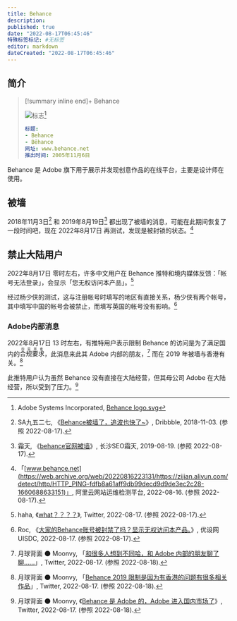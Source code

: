 ```yaml
---
title: Behance
description:
published: true
date: "2022-08-17T06:45:46"
特殊标签标记: #无标签
editor: markdown
dateCreated: "2022-08-17T06:45:46"
---
```


## 简介

> [!summary inline end]+ Behance
>
> ![标志](https://s3.tebi.io/ggame/company/Adobe/Behance/Behance_logo.svg)[^logo]
>
> ```yaml
> 标题:
> - Behance
> - Bēhance
> 网址: www.behance.net
> 推出时间: 2005年11月6日
> ```

[^logo]: Adobe Systems Incorporated, [Behance logo.svg](https://commons.wikimedia.org/wiki/File:Behance_logo.svg)

Behance 是 Adobe 旗下用于展示并发现创意作品的在线平台，主要是设计师在使用。

## 被墙

2018年11月3日[^5492644] 和 2019年8月19日[^bowb] 都出现了被墙的消息，可能在此期间恢复了一段时间吧，现在 2022年8月17日 再测试，发现是被封锁的状态。[^al_d1]

[^5492644]: SA九五二七, 《[Behance被墙了，追波也快了~](https://web.archive.org/web/20220816225344/https://dribbble.com/shots/5492644-Behance)》, Dribbble, 2018-11-03. (参照 2022-08-17).

[^bowb]: 霜天, 《[behance官网被墙](https://web.archive.org/web/20210303205725/https://i5seo.com/behance-official-website-blocked.html)》, 长沙SEO霜天, 2019-08-19. (参照 2022-08-17).

[^al_d1]: 「[www.behance.net](https://web.archive.org/web/20220816223131/https://zijian.aliyun.com/detect/http/HTTP_PING-fdfb8a61aff9db99decd9d9de3ec2c28-1660688633151)」, 阿里云网站运维检测平台, 2022-08-16. (参照 2022-08-17).

## 禁止大陆用户

2022年8月17日 零时左右，许多中文用户在 Behance 推特和境内媒体反馈：「帐号无法登录」，会显示「您无权访问本产品」。[^1559593084098269184]

[^1559593084098269184]: haha, 《[what？？？？](https://twitter.com/hahazwei/status/1559593084098269184)》, Twitter, 2022-08-17. (参照 2022-08-17).

经过杨少侠的测试，这与注册帐号时填写的地区有直接关系，杨少侠有两个帐号，其中填写中国的帐号会被禁止，而填写英国的帐号没有影响。[^121207471456]

[^121207471456]: Roc, 《[大家的Behance账号被封禁了吗？显示无权访问本产品。](https://web.archive.org/web/20220816230006/https://www.uisdc.com/talk/121207471456.html)》, 优设网UISDC, 2022-08-17. (参照 2022-08-17).

### Adobe内部消息

2022年8月17日 13 时左右，有推特用户表示限制 Behance 的访问是为了满足国内的<ruby>合规要求<rp>(</rp><rt>内容审查</rt><rp>)</rp></ruby>，此消息来此其 Adobe 内部的朋友，[^7616] 而在 2019 年被墙与香港有关。[^6112]

[^7616]: 月球背面 🌑 Moonvy, 「[和很多人想到不同哈，和 Adobe 内部的朋友聊了聊……](https://web.archive.org/web/20220817050407/https://twitter.com/FarSideOfMoonvy/status/1559767776830447616)」, Twitter, 2022-08-17. (参照 2022-08-18).

[^6112]: 月球背面 🌑 Moonvy, 「[Behance 2019 限制是因为有香港的问题有很多相关作品](https://web.archive.org/web/20220817112914/https://twitter.com/FarSideOfMoonvy/status/1559770093948506112)」, Twitter, 2022-08-17. (参照 2022-08-18).

此推特用户认为虽然 Behance 没有直接在大陆经营，但其母公司 Adobe 在大陆经营，所以受到了压力。[^9312]

[^9312]: 月球背面 🌑 Moonvy, 《[Behance 是 Adobe 的，Adobe 进入国内市场了](https://web.archive.org/web/20220817115630/https://twitter.com/FarSideOfMoonvy/status/1559772944733069312)》, Twitter, 2022-08-17. (参照 2022-08-18).
